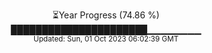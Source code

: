 <p align="center">
⏳Year Progress (74.86 %) <br>
██████████████████████▁▁▁▁▁▁▁▁ <br>
<sub>Updated: Sun, 01 Oct 2023 06:02:39 GMT</sub>
</p>

